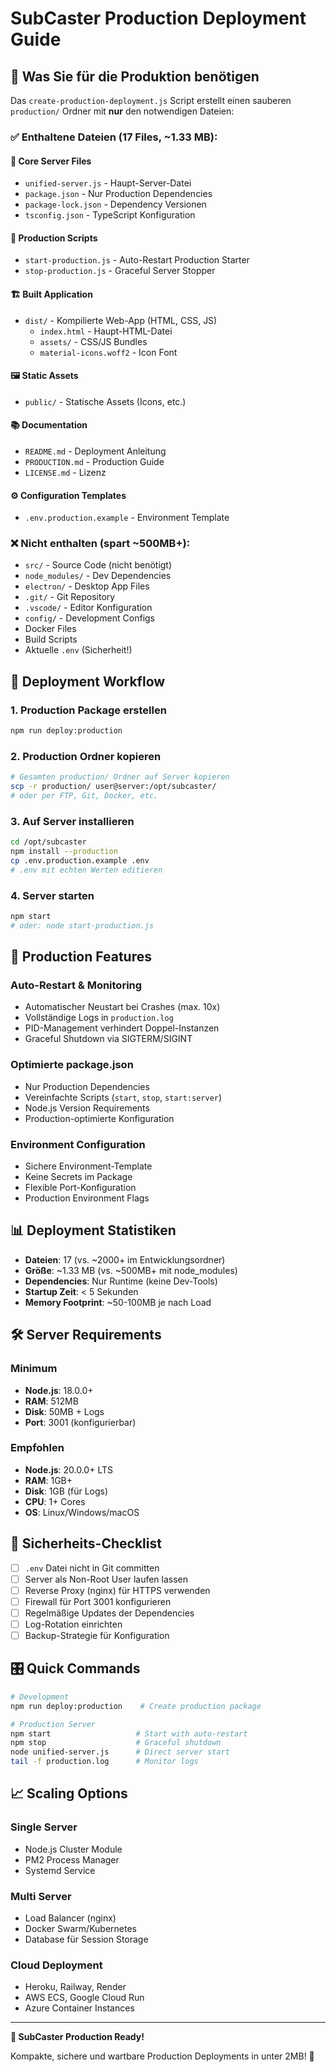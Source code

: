 # SubCaster Production Deployment Guide

## 🎯 Was Sie für die Produktion benötigen

Das `create-production-deployment.js` Script erstellt einen sauberen `production/` Ordner mit **nur** den notwendigen Dateien:

### ✅ Enthaltene Dateien (17 Files, ~1.33 MB):

#### 🔧 **Core Server Files**
- `unified-server.js` - Haupt-Server-Datei
- `package.json` - Nur Production Dependencies  
- `package-lock.json` - Dependency Versionen
- `tsconfig.json` - TypeScript Konfiguration

#### 🚀 **Production Scripts** 
- `start-production.js` - Auto-Restart Production Starter
- `stop-production.js` - Graceful Server Stopper

#### 🏗️ **Built Application**
- `dist/` - Kompilierte Web-App (HTML, CSS, JS)
  - `index.html` - Haupt-HTML-Datei
  - `assets/` - CSS/JS Bundles
  - `material-icons.woff2` - Icon Font

#### 🖼️ **Static Assets**
- `public/` - Statische Assets (Icons, etc.)

#### 📚 **Documentation**
- `README.md` - Deployment Anleitung
- `PRODUCTION.md` - Production Guide
- `LICENSE.md` - Lizenz

#### ⚙️ **Configuration Templates**
- `.env.production.example` - Environment Template

### ❌ **Nicht enthalten** (spart ~500MB+):
- `src/` - Source Code (nicht benötigt)
- `node_modules/` - Dev Dependencies 
- `electron/` - Desktop App Files
- `.git/` - Git Repository
- `.vscode/` - Editor Konfiguration
- `config/` - Development Configs
- Docker Files
- Build Scripts
- Aktuelle `.env` (Sicherheit!)

## 🚀 **Deployment Workflow**

### 1. Production Package erstellen
```bash
npm run deploy:production
```

### 2. Production Ordner kopieren
```bash
# Gesamten production/ Ordner auf Server kopieren
scp -r production/ user@server:/opt/subcaster/
# oder per FTP, Git, Docker, etc.
```

### 3. Auf Server installieren
```bash
cd /opt/subcaster
npm install --production
cp .env.production.example .env
# .env mit echten Werten editieren
```

### 4. Server starten
```bash
npm start
# oder: node start-production.js
```

## 🔧 **Production Features**

### Auto-Restart & Monitoring
- Automatischer Neustart bei Crashes (max. 10x)
- Vollständige Logs in `production.log`
- PID-Management verhindert Doppel-Instanzen
- Graceful Shutdown via SIGTERM/SIGINT

### Optimierte package.json
- Nur Production Dependencies
- Vereinfachte Scripts (`start`, `stop`, `start:server`)
- Node.js Version Requirements
- Production-optimierte Konfiguration

### Environment Configuration
- Sichere Environment-Template
- Keine Secrets im Package
- Flexible Port-Konfiguration
- Production Environment Flags

## 📊 **Deployment Statistiken**

- **Dateien**: 17 (vs. ~2000+ im Entwicklungsordner)
- **Größe**: ~1.33 MB (vs. ~500MB+ mit node_modules)
- **Dependencies**: Nur Runtime (keine Dev-Tools)
- **Startup Zeit**: < 5 Sekunden
- **Memory Footprint**: ~50-100MB je nach Load

## 🛠️ **Server Requirements**

### Minimum
- **Node.js**: 18.0.0+
- **RAM**: 512MB
- **Disk**: 50MB + Logs
- **Port**: 3001 (konfigurierbar)

### Empfohlen
- **Node.js**: 20.0.0+ LTS
- **RAM**: 1GB+
- **Disk**: 1GB (für Logs)
- **CPU**: 1+ Cores
- **OS**: Linux/Windows/macOS

## 🔐 **Sicherheits-Checklist**

- [ ] `.env` Datei nicht in Git committen
- [ ] Server als Non-Root User laufen lassen
- [ ] Reverse Proxy (nginx) für HTTPS verwenden
- [ ] Firewall für Port 3001 konfigurieren
- [ ] Regelmäßige Updates der Dependencies
- [ ] Log-Rotation einrichten
- [ ] Backup-Strategie für Konfiguration

## 🎛️ **Quick Commands**

```bash
# Development
npm run deploy:production    # Create production package

# Production Server
npm start                   # Start with auto-restart
npm stop                    # Graceful shutdown
node unified-server.js      # Direct server start
tail -f production.log      # Monitor logs
```

## 📈 **Scaling Options**

### Single Server
- Node.js Cluster Module
- PM2 Process Manager
- Systemd Service

### Multi Server
- Load Balancer (nginx)
- Docker Swarm/Kubernetes
- Database für Session Storage

### Cloud Deployment
- Heroku, Railway, Render
- AWS ECS, Google Cloud Run
- Azure Container Instances

---

**🎵 SubCaster Production Ready!** 

Kompakte, sichere und wartbare Production Deployments in unter 2MB! 🚀